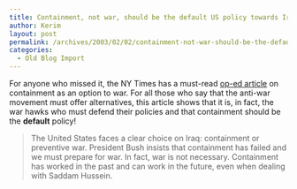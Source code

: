 ```yaml
---
title: Containment, not war, should be the default US policy towards Iraq
author: Kerim
layout: post
permalink: /archives/2003/02/02/containment-not-war-should-be-the-default-us-policy-towards-iraq/
categories:
  - Old Blog Import
---
```

For anyone who missed it, the NY Times has a must-read <a href="http://www.nytimes.com/2003/02/02/opinion/02MEAR.html?pagewanted=print&position=top" onclick="_gaq.push(['_trackEvent', 'outbound-article', 'http://www.nytimes.com/2003/02/02/opinion/02MEAR.html?pagewanted=print&position=top', 'op-ed article']);" >op-ed article</a> on containment as an option to war. For all those who say that the anti-war movement must offer alternatives, this article shows that it is, in fact, the war hawks who must defend their policies and that containment should be the **default** policy! 


>   The United States faces a clear choice on Iraq: containment or preventive war. President Bush insists that containment has failed and we must prepare for war. In fact, war is not necessary. Containment has worked in the past and can work in the future, even when dealing with Saddam Hussein.


